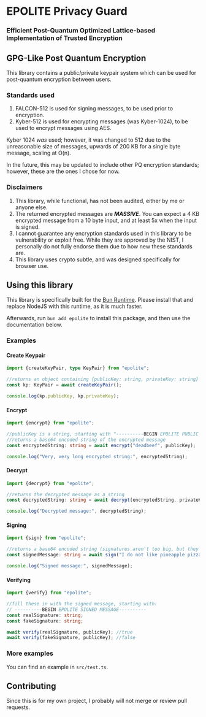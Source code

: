 # EPOLITE Privacy Guard

### Efficient Post-Quantum Optimized Lattice-based Implementation of Trusted Encryption

## GPG-Like Post Quantum Encryption
This library contains a public/private keypair system which can be used for post-quantum encryption between users.

### Standards used
1. FALCON-512 is used for signing messages, to be used prior to encryption.
2. Kyber-512 is used for encrypting messages (was Kyber-1024), to be used to encrypt messages using AES.

Kyber 1024 *was* used; however, it was changed to 512 due to the unreasonable size of messages, upwards of 200 KB for a single byte message, scaling at O(n).

In the future, this may be updated to include other PQ encryption standards; however, these are the ones I chose for now.

### Disclaimers
1. This library, while functional, has not been audited, either by me or anyone else.
2. The returned encrypted messages are **_MASSIVE_**.  You can expect a 4 KB encrypted message from a 10 byte input, and at least 5x when the input is signed.
3. I cannot guarantee any encryption standards used in this library to be vulnerability or exploit free.  While they are approved by the NIST, I personally do not fully endorse them due to how new these standards are.
4. This library uses crypto subtle, and was designed specifically for browser use.

## Using this library
This library is specifically built for the [Bun Runtime](https://bun.sh).  Please install that and replace NodeJS with this runtime, as it is much faster.

Afterwards, run `bun add epolite` to install this package, and then use the documentation below.


### Examples
#### Create Keypair
```ts
import {createKeyPair, type KeyPair} from "epolite";

//returns an object containing {publicKey: string, privateKey: string}
const kp: KeyPair = await createKeyPair();

console.log(kp.publicKey, kp.privateKey);
```


#### Encrypt
```ts
import {encrypt} from "epolite";

//publicKey is a string, starting with "----------BEGIN EPOLITE PUBLIC KEY----------"
//returns a base64 encoded string of the encrypted message
const encryptedString: string = await encrypt("deadbeef", publicKey);

console.log("Very, very long encrypted string:", encryptedString);
```

#### Decrypt
```ts
import {decrypt} from "epolite";

//returns the decrypted message as a string
const decryptedString: string = await decrypt(encryptedString, privateKey);

console.log("Decrypted message:", decryptedString);
```

#### Signing
```ts
import {sign} from "epolite";

//returns a base64 encoded string (signatures aren't too big, but they do include the original message).
const signedMessage: string = await sign("I do not like pineapple pizza", privateKey);

console.log("Signed message:", signedMessage);
```

#### Verifying
```ts
import {verify} from "epolite";

//fill these in with the signed message, starting with:
// ----------BEGIN EPOLITE SIGNED MESSAGE----------
const realSignature: string;
const fakeSignature: string;

await verify(realSignature, publicKey); //true
await verify(fakeSignature, publicKey); //false
```

### More examples

You can find an example in `src/test.ts`.


## Contributing
Since this is for my own project, I probably will not merge or review pull requests.
